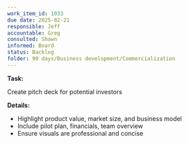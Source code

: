 ```yaml
---
work_item_id: 1033
due date: 2025-02-21
responsible: Jeff
accountable: Greg
consulted: Shawn
informed: Board
status: Backlog
folder: 90 days/Business development/Commercialization
---
```


**Task:**

Create pitch deck for potential investors

**Details:**

- Highlight product value, market size, and business model
- Include pilot plan, financials, team overview
- Ensure visuals are professional and concise
